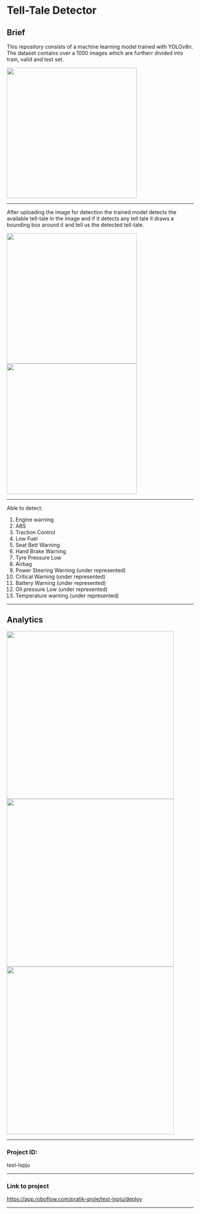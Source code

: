 # Tell-Tale Detector

## Brief

This repository consists of a machine learning model trained with YOLOv8n. The dataset contains over a 1000 images which are furtherr divided into train, valid and test set.

<img src="https://github.com/user-attachments/assets/c85a3351-6889-491a-9fa2-b735e8e9ab25" height="350">

---

After uploading the image for detection the trained model detects the available tell-tale in the image and if it detects any tell tale it draws a bounding box around it and tell us the detected tell-tale.

<img src="https://github.com/user-attachments/assets/061b7022-7355-4470-8cb8-948302539ea9" height="350">


<img src="https://github.com/user-attachments/assets/c4cac60f-270f-44cf-b72c-a74c514bcfea" height="350">

---

Able to detect:
1. Engine warning
2. ABS
3. Traction Control
4. Low Fuel
5. Seat Bett Warning
6. Hand Brake Warning
7. Tyre Pressure Low
8. Airbag
9. Power Steering Warning (under represented)
10. Critical Warning (under represented)
11. Battery Warning (under represented)
12. Oil pressure Low (under represented)
13. Temperature warning (under represented)

---
## Analytics


<img src="https://github.com/user-attachments/assets/583cb011-ef63-44cb-a0ef-0a4f348411d3" height="450">
<img src="https://github.com/user-attachments/assets/aaefccb4-aac2-4d87-bed9-e2642f9b5b04" height="450">
<img src="https://github.com/user-attachments/assets/0cd39212-569d-48ed-b10d-8f8c61477208" height="450">

---


### Project ID:

test-lxpju

---

### Link to project

https://app.roboflow.com/pratik-qrole/test-lxpju/deploy

---
